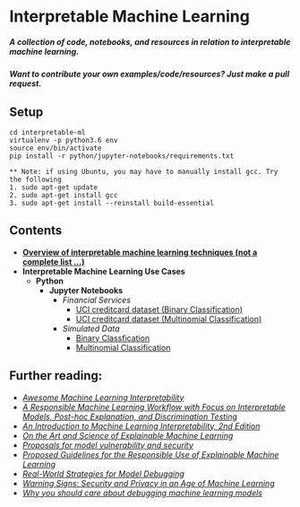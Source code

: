 # Interpretable Machine Learning

##### **A collection of code, notebooks, and resources in relation to interpretable machine learning.**

##### **Want to contribute your own examples/code/resources?** Just make a pull request.

## Setup
```
cd interpretable-ml
virtualenv -p python3.6 env
source env/bin/activate
pip install -r python/jupyter-notebooks/requirements.txt

** Note: if using Ubuntu, you may have to manually install gcc. Try the following 
1. sudo apt-get update
2. sudo apt-get install gcc
3. sudo apt-get install --reinstall build-essential
```
## Contents 
* [**Overview of interpretable machine learning techniques (not a complete list ...)**](https://github.com/navdeep-G/interpretable-ml/tree/master/interpretable_ml.pdf)
* **Interpretable Machine Learning Use Cases**
	* **Python**
		* **Jupyter Notebooks** 
			* *Financial Services*
  				* [UCI creditcard dataset (Binary Classification)](https://github.com/navdeep-G/interpretable-ml/tree/master/python/jupyter-notebooks/credit/binomial)
  				* [UCI creditcard dataset (Multinomial Classification)](https://github.com/navdeep-G/interpretable-ml/tree/master/python/jupyter-notebooks/credit/multinomial)
			* *Simulated Data*
  				* [Binary Classfication](https://github.com/navdeep-G/interpretable-ml/tree/master/python/jupyter-notebooks/simulated/binomial)
  				* [Multinomial Classification](https://github.com/navdeep-G/interpretable-ml/tree/master/python/jupyter-notebooks/simulated/multinomial)

## Further reading:
* [*Awesome Machine Learning Interpretability*](https://github.com/jphall663/awesome-machine-learning-interpretability)
* [*A Responsible Machine Learning Workflow with Focus on Interpretable Models, Post-hoc Explanation, and Discrimination Testing*](https://www.mdpi.com/2078-2489/11/3/137)
* [*An Introduction to Machine Learning Interpretability, 2nd Edition*](https://www.h2o.ai/wp-content/uploads/2019/08/An-Introduction-to-Machine-Learning-Interpretability-Second-Edition.pdf)
* [*On the Art and Science of Explainable Machine Learning*](https://arxiv.org/pdf/1810.02909.pdf)
* [*Proposals for model vulnerability and security*](https://www.oreilly.com/ideas/proposals-for-model-vulnerability-and-security)
* [*Proposed Guidelines for the Responsible Use of Explainable Machine Learning*](https://arxiv.org/pdf/1906.03533.pdf)
* [*Real-World Strategies for Model Debugging*](https://medium.com/@jphall_22520/strategies-for-model-debugging-aa822f1097ce)
* [*Warning Signs: Security and Privacy in an Age of Machine Learning*](https://fpf.org/wp-content/uploads/2019/09/FPF_WarningSigns_Report.pdf)
* [*Why you should care about debugging machine learning models*](https://www.oreilly.com/radar/why-you-should-care-about-debugging-machine-learning-models/)
